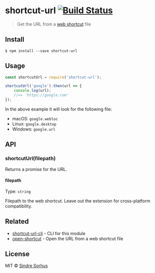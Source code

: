 # shortcut-url [![Build Status](https://travis-ci.org/sindresorhus/shortcut-url.svg?branch=master)](https://travis-ci.org/sindresorhus/shortcut-url)

> Get the URL from a [web shortcut](https://en.wikipedia.org/wiki/File_shortcut) file


## Install

```
$ npm install --save shortcut-url
```


## Usage

```js
const shortcutUrl = require('shortcut-url');

shortcutUrl('google').then(url => {
	console.log(url);
	//=> 'https://google.com'
});
```

In the above example it will look for the following file:

- macOS: `google.webloc`
- Linux: `google.desktop`
- Windows: `google.url`


## API

### shortcutUrl(filepath)

Returns a promise for the URL.

#### filepath

Type: `string`

Filepath to the web shortcut.
Leave out the extension for cross-platform compatibility.


## Related

- [shortcut-url-cli](https://github.com/sindresorhus/shortcut-url-cli) - CLI for this module
- [open-shortcut](https://github.com/sindresorhus/open-shortcut) - Open the URL from a web shortcut file


## License

MIT © [Sindre Sorhus](https://sindresorhus.com)
